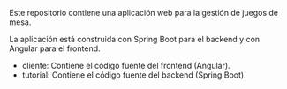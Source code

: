 Este repositorio contiene una aplicación web para la gestión de juegos de mesa. 

La aplicación está construida con Spring Boot para el backend y con Angular para el frontend.

- cliente: Contiene el código fuente del frontend (Angular).
- tutorial: Contiene el código fuente del backend (Spring Boot).
